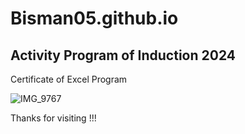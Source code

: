 # Bisman05.github.io
## Activity Program of Induction 2024
Certificate of Excel Program

![IMG_9767](https://github.com/user-attachments/assets/0e35c4d7-5232-4aff-9a4a-0d869a8a7315)

Thanks for visiting !!!

